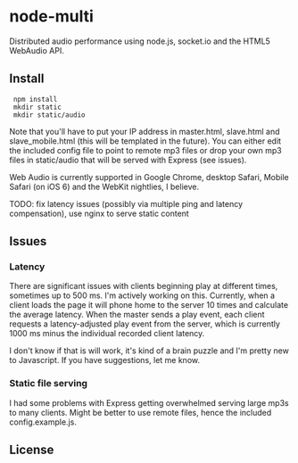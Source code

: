 # node-multi

Distributed audio performance using node.js, socket.io and the HTML5 WebAudio API.

## Install

     npm install
     mkdir static
     mkdir static/audio

Note that you'll have to put your IP address in master.html, slave.html and slave_mobile.html (this will be templated in the future).  You can either edit the included config file to point to remote mp3 files or drop your own mp3 files in static/audio that will be served with Express (see issues).

Web Audio is currently supported in Google Chrome, desktop Safari, Mobile Safari (on iOS 6) and the WebKit nightlies, I believe.

TODO: fix latency issues (possibly via multiple ping and latency compensation), use nginx to serve static content

## Issues

### Latency

There are significant issues with clients beginning play at different times, sometimes up to 500 ms.  I'm actively working on this.  Currently, when a client loads the page it will phone home to the server 10 times and calculate the average latency.  When the master sends a play event, each client requests a latency-adjusted play event from the server, which is currently 1000 ms minus the individual recorded client latency.

I don't know if that is will work, it's kind of a brain puzzle and I'm pretty new to Javascript.  If you have suggestions, let me know.

### Static file serving

I had some problems with Express getting overwhelmed serving large mp3s to many clients.
Might be better to use remote files, hence the included config.example.js.

## License


